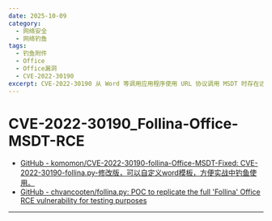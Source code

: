 ```yaml
---
date: 2025-10-09
category:
  - 网络安全
  - 网络钓鱼
tags:
  - 钓鱼附件
  - Office
  - Office漏洞
  - CVE-2022-30190
excerpt: CVE-2022-30190 从 Word 等调用应用程序使用 URL 协议调用 MSDT 时存在远程执行代码漏洞。成功利用此漏洞的攻击者可以使用调用应用程序的权限运行任意代码。然后，攻击者可以安装程序、查看、更改或删除数据，或者在用户权限允许的上下文中创建新帐户。
---
```


# CVE-2022-30190_Follina-Office-MSDT-RCE

- [GitHub - komomon/CVE-2022-30190-follina-Office-MSDT-Fixed: CVE-2022-30190-follina.py-修改版，可以自定义word模板，方便实战中钓鱼使用。](https://github.com/komomon/CVE-2022-30190-follina-Office-MSDT-Fixed)
- [GitHub - chvancooten/follina.py: POC to replicate the full 'Follina' Office RCE vulnerability for testing purposes](https://github.com/chvancooten/follina.py)

---



